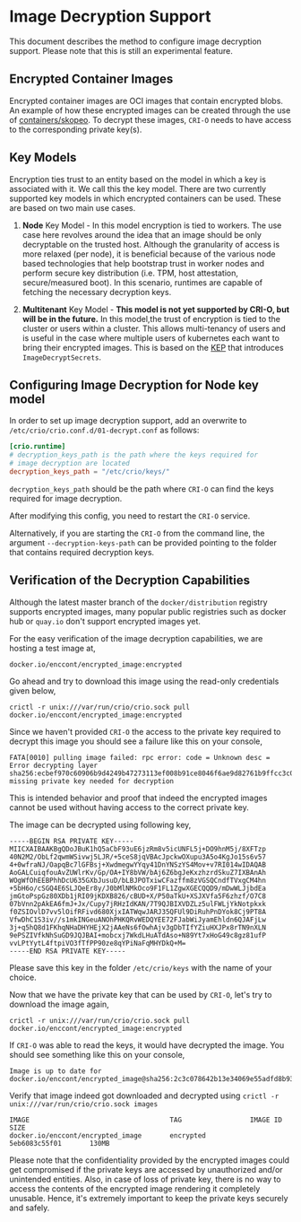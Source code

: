 # Image Decryption Support

This document describes the method to configure image decryption support.
Please note that this is still an experimental feature.

## Encrypted Container Images

Encrypted container images are OCI images that contain encrypted blobs.
An example of how these encrypted images can be created through the use of
[containers/skopeo](https://github.com/containers/skopeo/blob/master/docs/skopeo-copy.1.md).
To decrypt these images, `CRI-O` needs to have access to the
corresponding private key(s).

## Key Models

Encryption ties trust to an entity based on the model in which a key is
associated with it. We call this the key model. There are two currently supported
key models in which encrypted containers can be used.
These are based on two main use cases.

1. **Node** Key Model - In this model encryption is tied to workers. The use case
   here revolves around the idea that an image should be only decryptable on the
   trusted host. Although the granularity of access is more relaxed (per node),
   it is beneficial because of the various node based technologies that help bootstrap
   trust in worker nodes and perform secure key distribution (i.e. TPM, host attestation,
   secure/measured boot). In this scenario, runtimes are capable of fetching
   the necessary decryption keys.

2. **Multitenant** Key Model -
   **This model is not yet supported by CRI-O, but will be in the future.**
   In this model,the trust of encryption is tied to the cluster or users within
   a cluster. This allows multi-tenancy of users and is useful in the case where
   multiple users of kubernetes each want to bring their encrypted images.
   This is based on the [KEP](https://github.com/kubernetes/enhancements/pull/1066)
   that introduces `ImageDecryptSecrets`.

## Configuring Image Decryption for **Node** key model

In order to set up image decryption support, add an overwrite to
`/etc/crio/crio.conf.d/01-decrypt.conf` as follows:

```toml
[crio.runtime]
# decryption_keys_path is the path where the keys required for
# image decryption are located
decryption_keys_path = "/etc/crio/keys/"

```

`decryption_keys_path` should be the path where `CRI-O` can find the keys
required for image decryption.

After modifying this config, you need to restart the `CRI-O` service.

Alternatively, if you are starting the `CRI-O` from the command line, the argument
`--decryption-keys-path` can be provided pointing to the folder that
contains required decryption keys.

## Verification of the Decryption Capabilities

Although the latest master branch of the `docker/distribution` registry supports
encrypted images, many popular public registries such as docker hub or `quay.io`
don't support encrypted images yet.

For the easy verification of the image decryption capabilities, we are hosting
a test image at,

`docker.io/enccont/encrypted_image:encrypted`

Go ahead and try to download this image using the read-only credentials given below,

```shell
crictl -r unix:///var/run/crio/crio.sock pull docker.io/enccont/encrypted_image:encrypted
```

Since we haven't provided `CRI-O` the access to the private key required to decrypt
this image you should see a failure like this on your console,

<!-- markdownlint-disable MD013 -->
```text
FATA[0010] pulling image failed: rpc error: code = Unknown desc = Error decrypting layer sha256:ecbef970c60906b9d4249b47273113ef008b91ce8046f6ae9d82761b9ffcc3c0: missing private key needed for decryption
```
<!-- markdownlint-enable MD013 -->

This is intended behavior and proof that indeed the encrypted images cannot be
used without having access to the correct private key.

The image can be decrypted using following key,

```text
-----BEGIN RSA PRIVATE KEY-----
MIICXAIBAAKBgQDoJBuK1hQ5aCbF93uE6jzRm8v5icUNFL5j+DO9hnM5j/8XFTzp
40N2M2/ObLf2qwmWSivwj5LJR/+5ceS8jqVBAcJpckwOXupu3A5o4KgJo15s6v57
4+0wfraNJ/OapqBc7lGFBsj+XwdmegwYYqy41DnYNSzYS4Mov+v7RI014wIDAQAB
AoGALCuiqfouAvZUWlrKv/Gp/OA+IY8bVW/bAj6Z6bgJeKxzhzrdSkuZ7IXBAnAh
WOgWfOhEEBPhhDcU635GXbJusuD/bLBJPOTxiwCFazffm8zVGSQCndfTVxgCM4hn
+5bH6o/cSGQ4E6SLJQeEr8y/J0bMlNMkOco9F1FL1ZgwXGECQQD9/mDwWLJjbdEa
jmGtoPspGz80XDb1jRI09jKDXB826/cBUD+X/P50aTkU+XSJXVfa5F6zhzf/O7C8
07bVnn2pAkEA6fmJ+Jx/Cupy7jRHzIdKAN/7T9QJBIXVDZLz5ulFWLjYkNotpkxk
f0ZSIOvlD7vv5lOifRFivd680XjxIATWqwJARJ35QFUl9DiRuhPnDYok8Cj9PT8A
VfwDhC1S3iv//s1mkINGeuANOhPHKQRvWEDQYEE72FJabWiJyamEhldn6QJAFjLw
3j+q5hQ8d1FKhqNHaDHYHEjX2jAAeNs6fOwhAjv3gDbTIfYZiuHXJPx8rTN9nXLN
9ePSZIVfkNhSuGD9JQJBAI+mobcxj7WkdLHuATdAso+N89Yt7xHoG49c8gz81ufP
vvLPtYytL4ftpiVO3fTfPP90ze8qYPiNaFqMHYDkQ+M=
-----END RSA PRIVATE KEY-----
```

Please save this key in the folder `/etc/crio/keys` with the name of your choice.

Now that we have the private key that can be used by `CRI-O`, let's try to
download the image again,

```shell
crictl -r unix:///var/run/crio/crio.sock pull docker.io/enccont/encrypted_image:encrypted
```

If `CRI-O` was able to read the keys, it would have decrypted the image.
You should see something like this on your console,

```text
Image is up to date for docker.io/enccont/encrypted_image@sha256:2c3c078642b13e34069e55adfd8b93186950860383e49bdeab4858b4a4bdb1bd
```

Verify that image indeed got downloaded and decrypted using
`crictl -r unix:///var/run/crio/crio.sock images`

```text
IMAGE                                   TAG                 IMAGE ID            SIZE
docker.io/enccont/encrypted_image       encrypted           5eb6083c55f01       130MB
```

Please note that the confidentiality provided by the encrypted images could get
compromised if the private keys are accessed by unauthorized and/or unintended entities.
Also, in case of loss of private key, there is no way to access the contents of
the encrypted image rendering it completely unusable. Hence, it's extremely important
to keep the private keys securely and safely.
